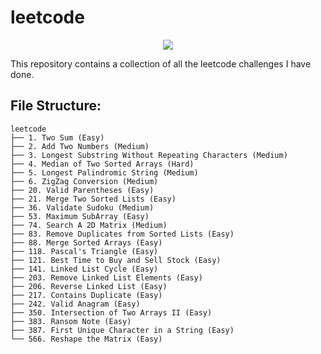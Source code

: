# leetcode

<p align="center">
  <img src="https://raw.githubusercontent.com/samsepi0x0/leetcode/main/Screenshot%20from%202021-09-18%2019-59-44.png" />
</p>

This repository contains a collection of all the leetcode challenges I have done.

## File Structure:
  ```
  leetcode
  ├── 1. Two Sum (Easy)
  ├── 2. Add Two Numbers (Medium)
  ├── 3. Longest Substring Without Repeating Characters (Medium)
  ├── 4. Median of Two Sorted Arrays (Hard)
  ├── 5. Longest Palindromic String (Medium)
  ├── 6. ZigZag Conversion (Medium)
  ├── 20. Valid Parentheses (Easy)
  ├── 21. Merge Two Sorted Lists (Easy)
  ├── 36. Validate Sudoku (Medium)
  ├── 53. Maximum SubArray (Easy)
  ├── 74. Search A 2D Matrix (Medium)
  ├── 83. Remove Duplicates from Sorted Lists (Easy)
  ├── 88. Merge Sorted Arrays (Easy)
  ├── 118. Pascal's Triangle (Easy)
  ├── 121. Best Time to Buy and Sell Stock (Easy)
  ├── 141. Linked List Cycle (Easy)
  ├── 203. Remove Linked List Elements (Easy)
  ├── 206. Reverse Linked List (Easy)
  ├── 217. Contains Duplicate (Easy)
  ├── 242. Valid Anagram (Easy)
  ├── 350. Intersection of Two Arrays II (Easy)
  ├── 383. Ransom Note (Easy)
  ├── 387. First Unique Character in a String (Easy)
  └── 566. Reshape the Matrix (Easy)
  
  ```
